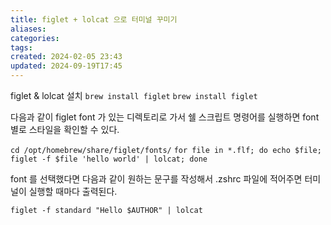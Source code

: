 ```yaml
---
title: figlet + lolcat 으로 터미널 꾸미기
aliases: 
categories: 
tags: 
created: 2024-02-05 23:43
updated: 2024-09-19T17:45
---
```


figlet & lolcat 설치
`brew install figlet`
`brew install figlet`

다음과 같이 figlet font 가 있는 디렉토리로 가서 쉘 스크립트 명령어를 실행하면 font 별로 스타일을 확인할 수 있다.

`cd /opt/homebrew/share/figlet/fonts/`
`for file in *.flf; do echo $file; figlet -f $file 'hello world' | lolcat; done`

font 를 선택했다면 다음과 같이 원하는 문구를 작성해서 .zshrc 파일에 적어주면
터미널이 실행할 때마다 출력된다.

`figlet -f standard "Hello $AUTHOR" | lolcat`
